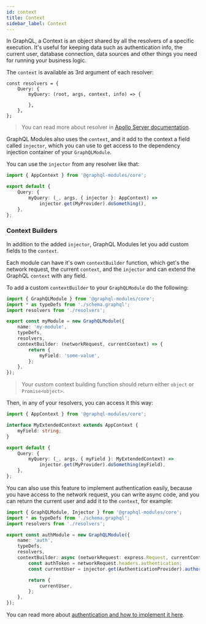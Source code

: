 ```yaml
---
id: context
title: Context
sidebar_label: Context
---
```


In GraphQL, a Context is an object shared by all the resolvers of a specific execution. It's useful for keeping data such as authentication info, the current user, database connection, data sources and other things you need for running your business logic.

The `context` is available as 3rd argument of each resolver:

```
const resolvers = {
    Query: {
        myQuery: (root, args, context, info) => {

        },
    },
};
```

> You can read more about resolver in [Apollo Server documentation](https://www.apollographql.com/docs/graphql-tools/resolvers#Resolver-function-signature).

GraphQL Modules also uses the `context`, and it add to the context a field called `injector`, which you can use to get access to the dependency injection container of your `GraphQLModule`.

You can use the `injector` from any resolver like that:

```typescript
import { AppContext } from '@graphql-modules/core';

export default {
    Query: {
        myQuery: (_, args, { injector }: AppContext) =>
            injector.get(MyProvider).doSomething(),
    },
};
```

### Context Builders

In addition to the added `injector`, GraphQL Modules let you add custom fields to the `context`.

Each module can have it's own `contextBuilder` function, which get's the network request, the current `context`, and the `injector` and can extend the GraphQL `context` with any field.

To add a custom `contextBuilder` to your `GraphQLModule` do the following:

```typescript
import { GraphQLModule } from '@graphql-modules/core';
import * as typeDefs from './schema.graphql';
import resolvers from './resolvers';

export const myModule = new GraphQLModule({
    name: 'my-module',
    typeDefs,
    resolvers,
    contextBuilder: (networkRequest, currentContext) => {
        return {
            myField: 'some-value',
        };
    },
});
```

> Your custom context building function should return either `object` or `Promise<object>`.

Then, in any of your resolvers, you can access it this way:

```typescript
import { AppContext } from '@graphql-modules/core';

interface MyExtendedContext extends AppContext {
    myField: string;
}

export default {
    Query: {
        myQuery: (_, args, { myField }: MyExtendedContext) =>
            injector.get(MyProvider).doSomething(myField),
    },
};
```

You can also use this feature to implement authentication easily, because you have access to the network request, you can write async code, and you can return the current user and add it to the `context`, for example:

```typescript
import { GraphQLModule, Injector } from '@graphql-modules/core';
import * as typeDefs from './schema.graphql';
import resolvers from './resolvers';

export const authModule = new GraphQLModule({
    name: 'auth',
    typeDefs,
    resolvers,
    contextBuilder: async (networkRequest: express.Request, currentContext: object, injector: Injector): Promise<{ currentUser: object}> => {
        const authToken = networkRequest.headers.authentication;
        const currentUser = injector.get(AuthenticationProvider).authorizeUser(authToken);

        return {
            currentUser,
        };
    },
});
```

You can read more about [authentication and how to implement it here](/TODO).
